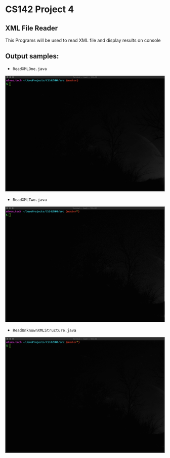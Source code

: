 # CS142 Project 4

## XML File Reader

This Programs will be used to read XML file and display results on console

## Output samples:

  * `ReadXMLOne.java`

  ![ReadXMLOne.java](./ReadXMLOneOutput.gif)

  * `ReadXMLTwo.java`

  ![ReadXMLTwo.java](ReadXMLTwoOutput.gif)

  * `ReadUnknownXMLStructure.java`

  ![ReadUnknownXMLStructure.java](ReadUnknownXMLStructureOutput.gif)
